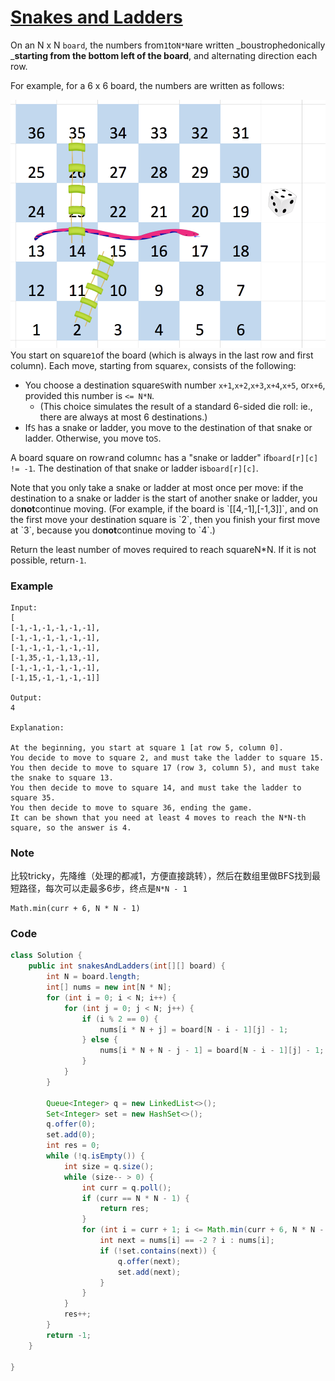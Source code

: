 # [Snakes and Ladders](https://leetcode.com/problems/snakes-and-ladders/description/)

On an N x N `board`, the numbers from`1`to`N*N`are written _boustrophedonically _**starting from the bottom left of the board**, and alternating direction each row.

For example, for a 6 x 6 board, the numbers are written as follows:

![](/assets/snakeBoard.png)You start on square`1`of the board \(which is always in the last row and first column\).  Each move, starting from square`x`, consists of the following:

* You choose a destination square`S`with number `x+1`,`x+2`,`x+3`,`x+4`,`x+5`, or`x+6`, provided this number is `<= N*N`.
  * \(This choice simulates the result of a standard 6-sided die roll: ie., there are always at most 6 destinations.\)
* If`S` has a snake or ladder, you move to the destination of that snake or ladder.  Otherwise, you move to`S`.

A board square on row`r`and column`c` has a "snake or ladder" if`board[r][c] != -1`.  The destination of that snake or ladder is`board[r][c]`.

Note that you only take a snake or ladder at most once per move: if the destination to a snake or ladder is the start of another snake or ladder, you do**not**continue moving.  \(For example, if the board is \`\[\[4,-1\],\[-1,3\]\]\`, and on the first move your destination square is \`2\`, then you finish your first move at \`3\`, because you do**not**continue moving to \`4\`.\)

Return the least number of moves required to reach squareN\*N.  If it is not possible, return`-1`.

### **Example**

```
Input: 
[
[-1,-1,-1,-1,-1,-1],
[-1,-1,-1,-1,-1,-1],
[-1,-1,-1,-1,-1,-1],
[-1,35,-1,-1,13,-1],
[-1,-1,-1,-1,-1,-1],
[-1,15,-1,-1,-1,-1]]

Output: 
4

Explanation: 

At the beginning, you start at square 1 [at row 5, column 0].
You decide to move to square 2, and must take the ladder to square 15.
You then decide to move to square 17 (row 3, column 5), and must take the snake to square 13.
You then decide to move to square 14, and must take the ladder to square 35.
You then decide to move to square 36, ending the game.
It can be shown that you need at least 4 moves to reach the N*N-th square, so the answer is 4.
```

### Note

比较tricky，先降维（处理的都减1，方便直接跳转），然后在数组里做BFS找到最短路径，每次可以走最多6步，终点是`N*N - 1`

```
Math.min(curr + 6, N * N - 1)
```

### Code

```java
class Solution {
    public int snakesAndLadders(int[][] board) {
        int N = board.length;
        int[] nums = new int[N * N];
        for (int i = 0; i < N; i++) {
            for (int j = 0; j < N; j++) {
                if (i % 2 == 0) {
                    nums[i * N + j] = board[N - i - 1][j] - 1;
                } else {
                    nums[i * N + N - j - 1] = board[N - i - 1][j] - 1;
                }
            }
        }

        Queue<Integer> q = new LinkedList<>();
        Set<Integer> set = new HashSet<>();
        q.offer(0);
        set.add(0);
        int res = 0;
        while (!q.isEmpty()) {
            int size = q.size();
            while (size-- > 0) {
                int curr = q.poll();
                if (curr == N * N - 1) {
                    return res;
                }
                for (int i = curr + 1; i <= Math.min(curr + 6, N * N - 1); i++) {
                    int next = nums[i] == -2 ? i : nums[i];
                    if (!set.contains(next)) {
                        q.offer(next);
                        set.add(next);
                    }
                }
            }
            res++;
        }
        return -1;        
    }

}
```



